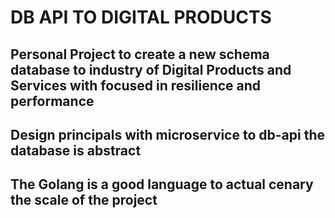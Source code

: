 # DB API TO DIGITAL PRODUCTS

## Personal Project to create a new schema database to industry of Digital Products and Services with focused in resilience and performance
## Design principals with microservice to db-api the database is abstract
## The Golang is a good language to actual cenary the scale of the project
